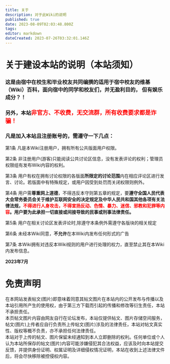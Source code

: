 ```yaml
---
title: 关于
description: 对于此Wiki的说明
published: true
date: 2023-08-09T02:03:48.800Z
tags: 
editor: markdown
dateCreated: 2023-07-26T03:32:01.146Z
---
```


# 关于建设本站的说明（本站须知）

### 这是由宿中在校生和毕业校友共同编撰的适用于宿中校友的维基（Wiki）百科，面向宿中的同学和校友们，并无盈利目的， <span class="heimu" title="你知道的太多了">但有娱乐成分？！</span>

### 另外，本站<font color=red size=4>非官方、不收费，无交流群，所有收费要求都是诈骗！</font>   
### 凡是加入本站且注册账号的，需遵守一下几点：

第1条	凡是本Wiki注册用户，拥有所有公共版面用户权限。

第2条	非注册用户(游客)只能阅读公共讨论区信息，没有发表评论的权利；管理员权限组有发布Wiki内容的权利。

第3条	用户有权在拥有讨论权限的各版面**所限定的讨论范围**内在相应评论区进行发言、讨论。若版面中有特殊规定，或用户因受到处罚而关闭权限则例外。

第4条	用户需**尊重网上道德**，不得违反本守则第五章的规定，要**遵守全国人民代表大会常务委员会关于维护互联网安全的决定规定及中华人民共和国其他各项有关法律法规，<font color='#FF0000'>不得进行人身攻击，不得宣扬反动、色情、暴力、迷信、邪教和犯罪等内容</font>。用户要为此承担一切直接或间接导致的民事或刑事法律责任。**

第5条	用户在相关讨论区发表评论时,除遵守本条例外需遵守各版块的相关规定

第6条	未经本Wiki同意，**不允许**在本Wiki内发布任何形式的广告

第7条	本Wiki拥有对违反本Wiki规则的用户进行处理的权力，直至禁止其在本Wiki内发布信息。

**2023年7月**

# 免责声明
在本网站发表帖文(图片)即意味着同意其帖文图片在本站内的公开发布与传播以及本站引用所产生的使用权，由于第三方下载而引起的传播和修改等衍生责任，本站不承担责任。
<br>本页帖文图片内容由网友自行在论坛发布，本站仅提供帖文、图片存储空间服务，帖文(图片)上传者应自行负责所上传帖文(图片)涉及的法律责任，本站对帖文真实性、版权等概不负责，亦不承担任何法律责任。
<br>本站对于上传的帖文、图片保留未经通知到本人立即删除的权利。任何单位或个人认为本站所保存的帖文(图片)内容可能涉嫌侵犯其合法权益，应该及时向本站提交反馈，并提供身份证明、权属证明及详细侵权情况证明，本站在收到上述法律文件后，将会尽快移除被控侵权内容。



